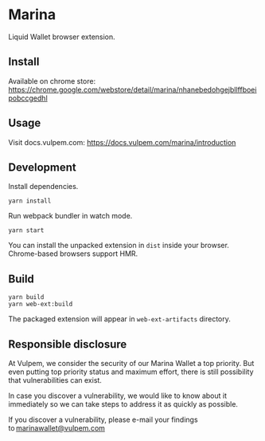 # Marina

Liquid Wallet browser extension.

## Install

Available on chrome store: https://chrome.google.com/webstore/detail/marina/nhanebedohgejbllffboeipobccgedhl

## Usage

Visit docs.vulpem.com: https://docs.vulpem.com/marina/introduction

## Development

Install dependencies.
```
yarn install
```

Run webpack bundler in watch mode.
```
yarn start
```

You can install the unpacked extension in `dist` inside your browser. Chrome-based browsers support HMR.

## Build

```
yarn build
yarn web-ext:build
```

The packaged extension will appear in `web-ext-artifacts` directory.

## Responsible disclosure

At Vulpem, we consider the security of our Marina Wallet a top priority. But even putting top priority status and maximum effort, there is still possibility that vulnerabilities can exist. 

In case you discover a vulnerability, we would like to know about it immediately so we can take steps to address it as quickly as possible.  

If you discover a vulnerability, please e-mail your findings to marinawallet@vulpem.com
